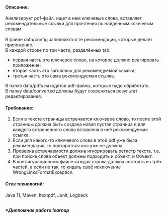 <h4>Описание:</h4>
Анализирует pdf-файл, ищет в нем ключевые слова, вставляет рекомендательные ссылки для прочтения по найденным ключевым словам.<br><br>
В файле data/config заполняются те рекомендации, которые делает приложение.<br>
В каждой строке по три части, разделённых tab:<br>
<ul>
<li>первая часть это ключевое слово, на которое должно реагировать приложение;
<li>вторая часть это заголовок для рекомендуемой ссылки;
<li>третья часть это сама рекомендуемая ссылка. </ul>
В папке data/pdfs находятся pdf-файлы, которые надо обработать.<br> 
В папку data/converted должны будут сохраняться результат редактирования.<br>

<h4>Требование:</h4>
<ol>
<li> Если в тексте страницы встречается ключевое слово, то после этой страницы должна быть создана новая пустая страница и для каждого встреченного слова 
вставлена в неё рекомендуемая ссылка.
<li> Если для какого-то ключевого слова в этой pdf уже была рекомендация, то повторяться она уже не должна.
<li> Проверка встречаемости должна игнорировать регистр текста, т.е. при поиске слова объект должны подходить и объект, и Объект.  
<li> В конфигурационном файле каждая строка должна состоять из трёх частей, а если не так, то кидать своё исключение WrongLinksFormatException.
</ol>

<h4>Стек технологий:</h4>
Java 11, Maven, Itextpdf, Junit, Logback

<br> <i><b>*Дипломная работа learnup</i>
